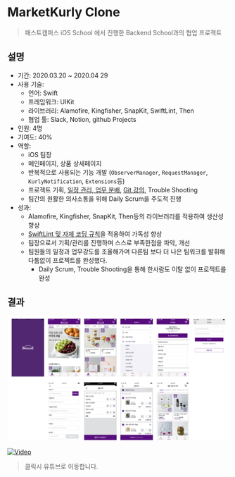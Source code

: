 # MarketKurly Clone

> 패스트캠퍼스 iOS School 에서 진행한 Backend School과의 협업 프로젝트  

## 설명

- 기간: 2020.03.20 ~ 2020.04 29
- 사용 기술:
  - 언어: Swift
  - 프레임워크: UIKit
  - 라이브러리: Alamofire, Kingfisher, SnapKit, SwiftLint, Then
  - 협업 툴: Slack, Notion, github Projects
- 인원: 4명
- 기여도: 40%
- 역할:
  - iOS 팀장
  - 메인페이지, 상품 상세페이지
  - 반복적으로 사용되는 기능 개발 (`ObserverManager`, `RequestManager`, `KurlyNotification`, `Extensions`등)
  - 프로젝트 기획, [일정 관리, 업무 분배](https://github.com/iOS-WPS-Team3/iOS-team3/projects), [Git 강의](https://www.notion.so/marketbroccoli/Git-Guide-4f89e0af659d4083bbefc43009a41016), Trouble Shooting
  - 팀간의 원활한 의사소통을 위해 Daily Scrum을 주도적 진행
- 성과:
  - Alamofire, Kingfisher, SnapKit, Then등의 라이브러리를 적용하여 생산성 향상
  - [SwiftLint 및 자체 코딩 규칙](https://www.notion.so/marketbroccoli/5afaab16f70d44de830a5d762a12db18)을 적용하여 가독성 향상
  - 팀장으로서 기획/관리를 진행하며 스스로 부족한점을 파악, 개선
  - 팀원들의 일정과 업무강도를 조율해가며 다른팀 보다 더 나은 팀워크를 발휘해 다툼없이 프로젝트를 완성했다. 
    - Daily Scrum, Trouble Shooting을 통해 한사람도 이탈 없이 프로젝트를 완성
 
 
## 결과

 ![marketbroccoli](./assets/images.jpeg)
 
 [![Video](http://img.youtube.com/vi/bRYXommsyZU/0.jpg)](https://youtu.be/bRYXommsyZU)

> 클릭시 유튜브로 이동합니다.

